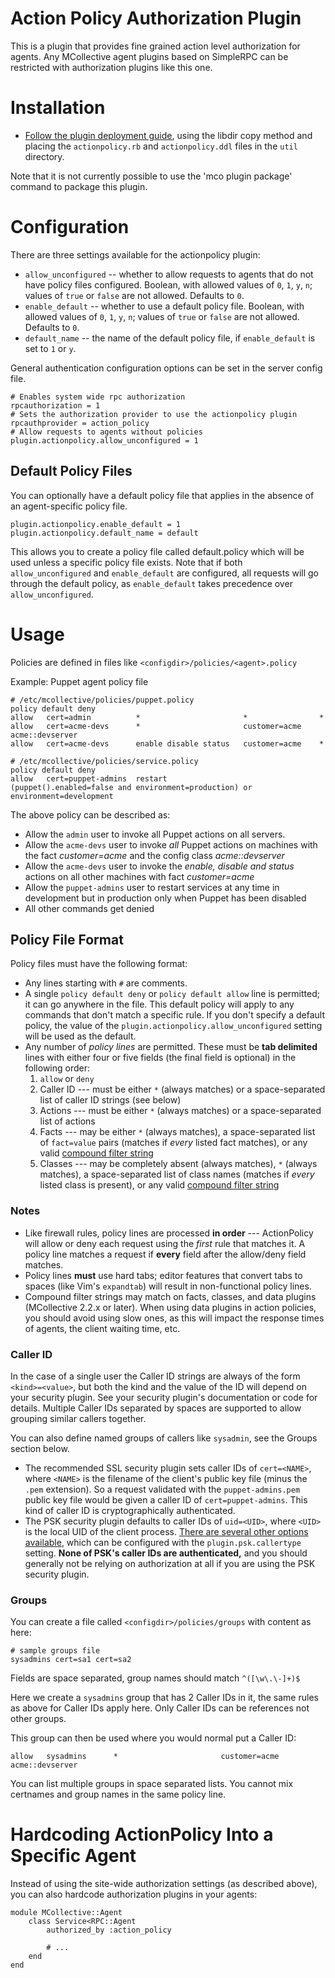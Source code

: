 Action Policy Authorization Plugin
=============================

This is a plugin that provides fine grained action level authorization for agents. Any MCollective agent plugins based on SimpleRPC can be restricted with authorization plugins like this one.

Installation
============

* [Follow the plugin deployment guide](http://docs.puppetlabs.com/mcollective/deploy/plugins.html#method-2-copying-plugins-into-the-libdir), using the libdir copy method and placing the `actionpolicy.rb` and `actionpolicy.ddl` files in the `util` directory.

Note that it is not currently possible to use the 'mco plugin package' command to package this plugin.

Configuration
=============

There are three settings available for the actionpolicy plugin:

* `allow_unconfigured` -- whether to allow requests to agents that do not have policy files configured. Boolean, with allowed values of `0`, `1`, `y`, `n`; values of `true` or `false` are not allowed. Defaults to `0`.
* `enable_default` -- whether to use a default policy file. Boolean, with allowed values of `0`, `1`, `y`, `n`; values of `true` or `false` are not allowed. Defaults to `0`.
* `default_name` -- the name of the default policy file, if `enable_default` is set to `1` or `y`.

General authentication configuration options can be set in the server config file.

    # Enables system wide rpc authorization
    rpcauthorization = 1
    # Sets the authorization provider to use the actionpolicy plugin
    rpcauthprovider = action_policy
    # Allow requests to agents without policies
    plugin.actionpolicy.allow_unconfigured = 1

## Default Policy Files

You can optionally have a default policy file that applies in the absence of an agent-specific policy file.

    plugin.actionpolicy.enable_default = 1
    plugin.actionpolicy.default_name = default

This allows you to create a policy file called default.policy which will be used unless a specific policy file exists. Note that if both
`allow_unconfigured` and `enable_default` are configured, all requests will go through the default policy, as `enable_default` takes precedence
over `allow_unconfigured`.

Usage
=====

Policies are defined in files like `<configdir>/policies/<agent>.policy`

Example: Puppet agent policy file

    # /etc/mcollective/policies/puppet.policy
    policy default deny
    allow   cert=admin          *                       *                *
    allow   cert=acme-devs      *                       customer=acme    acme::devserver
    allow   cert=acme-devs      enable disable status   customer=acme    *

    # /etc/mcollective/policies/service.policy
    policy default deny
    allow   cert=puppet-admins  restart                 (puppet().enabled=false and environment=production) or environment=development

The above policy can be described as:

* Allow the `admin` user to invoke all Puppet actions on all servers.
* Allow the `acme-devs` user to invoke _all_ Puppet actions on machines with the fact _customer=acme_ and the config class _acme::devserver_
* Allow the `acme-devs` user to invoke the _enable, disable and status_ actions on all other machines with fact _customer=acme_
* Allow the `puppet-admins` user to restart services at any time in development but in production only when Puppet has been disabled
* All other commands get denied

Policy File Format
-----

Policy files must have the following format:

* Any lines starting with `#` are comments.
* A single `policy default deny` or `policy default allow` line is permitted; it can go anywhere in the file. This default policy will apply to any commands that don't match a specific rule. If you don't specify a default policy, the value of the `plugin.actionpolicy.allow_unconfigured` setting will be used as the default.
* Any number of _policy lines_ are permitted. These must be **tab delimited** lines with either four or five fields (the final field is optional) in the following order:
    1. `allow` or `deny`
    2. Caller ID --- must be either `*` (always matches) or a space-separated list of caller ID strings (see below)
    3. Actions --- must be either `*` (always matches) or a space-separated list of actions
    4. Facts --- may be either `*` (always matches), a space-separated list of `fact=value` pairs (matches if _every_ listed fact matches), or any valid [compound filter string][compound]
    5. Classes --- may be completely absent (always matches), `*` (always matches), a space-separated list of class names (matches if _every_ listed class is present), or any valid [compound filter string][compound]

### Notes

* Like firewall rules, policy lines are processed **in order** --- ActionPolicy will allow or deny each request using the _first_ rule that matches it. A policy line matches a request if **every** field after the allow/deny field matches.
* Policy lines **must** use hard tabs; editor features that convert tabs to spaces (like Vim's `expandtab`) will result in non-functional policy lines.
* Compound filter strings may match on facts, classes, and data plugins (MCollective 2.2.x or later).  When using data plugins in action policies, you should avoid using slow ones, as this will impact the response times of agents, the client waiting time, etc.

[compound]: http://docs.puppetlabs.com/mcollective/reference/basic/basic_cli_usage.html#complex-compound-or-select-queries


### Caller ID

In the case of a single user the Caller ID strings are always of the form `<kind>=<value>`, but both the kind and the value of the ID will depend on your security plugin. See your security plugin's documentation or code for details. Multiple Caller IDs separated by spaces are supported to allow grouping similar callers together.

You can also define named groups of callers like `sysadmin`, see the Groups section below.

* The recommended SSL security plugin sets caller IDs of `cert=<NAME>`, where `<NAME>` is the filename of the client's public key file (minus the `.pem` extension). So a request validated with the `puppet-admins.pem` public key file would be given a caller ID of `cert=puppet-admins`. This kind of caller ID is cryptographically authenticated.
* The PSK security plugin defaults to caller IDs of `uid=<UID>`, where `<UID>` is the local UID of the client process. [There are several other options available](https://github.com/puppetlabs/marionette-collective/blob/master/plugins/mcollective/security/psk.rb#L79), which can be configured with the `plugin.psk.callertype` setting. **None of PSK's caller IDs are authenticated,** and you should generally not be relying on authorization at all if you are using the PSK security plugin.


### Groups

You can create a file called `<configdir>/policies/groups` with content as here:

    # sample groups file
    sysadmins cert=sa1 cert=sa2

Fields are space separated, group names should match `^([\w\.\-]+)$`

Here we create a `sysadmins` group that has 2 Caller IDs in it, the same rules as above for Caller IDs apply here.  Only Caller IDs can be references not other groups.

This group can then be used where you would normal put a Caller ID:

    allow   sysadmins      *                       customer=acme    acme::devserver

You can list multiple groups in space separated lists.  You cannot mix certnames and group names in the same policy line.

Hardcoding ActionPolicy Into a Specific Agent
============================

Instead of using the site-wide authorization settings (as described above), you can also hardcode authorization plugins in your agents:

    module MCollective::Agent
        class Service<RPC::Agent
            authorized_by :action_policy

            # ...
        end
    end
